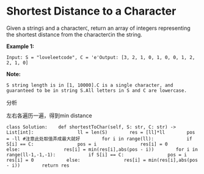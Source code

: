 # Shortest Distance to a Character

Given a string`S` and a character`C`, return an array of integers representing the shortest distance from the character`C`in the string.

**Example 1:**

```text
Input: S = "loveleetcode", C = 'e'Output: [3, 2, 1, 0, 1, 0, 0, 1, 2, 2, 1, 0]
```

**Note:**

```text
S string length is in [1, 10000].C is a single character, and guaranteed to be in string S.All letters in S and C are lowercase.
```

分析

左右各遍历一遍，得到min distance

```text
class Solution:    def shortestToChar(self, S: str, C: str) -> List[int]:                ll = len(S)        res = [ll]*ll        pos = -ll #注意此处取值弄成最大就好        for i in range(ll):            if S[i] == C:                pos = i                res[i] = 0            else:                res[i] = min(res[i],abs(pos - i))        for i in range(ll-1,-1,-1):            if S[i] == C:                pos = i                res[i] = 0            else:                res[i] = min(res[i],abs(pos - i))        return res
```

